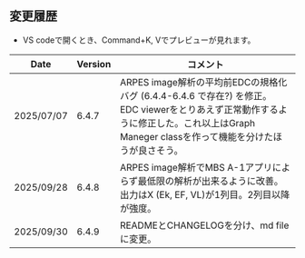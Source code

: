 ## 変更履歴

- VS codeで開くとき、Command+K, Vでプレビューが見れます。

|Date|Version|コメント|
|-----|-----|-----|
|2025/07/07|6.4.7|ARPES image解析の平均前EDCの規格化バグ (6.4.4-6.4.6 で存在?) を修正。  EDC viewerをとりあえず正常動作するように修正した。これ以上はGraph Maneger classを作って機能を分けたほうが良さそう。|
|2025/09/28|6.4.8|ARPES image解析でMBS A-1アプリによらず最低限の解析が出来るように改善。  出力はX (Ek, EF, VL)が1列目。2列目以降が強度。|
|2025/09/30|6.4.9|READMEとCHANGELOGを分け、md fileに変更。|
